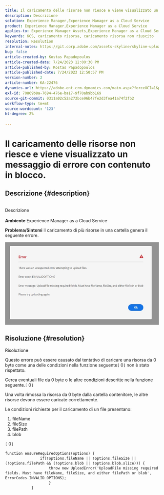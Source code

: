 ```yaml
---
title: Il caricamento delle risorse non riesce e viene visualizzato un messaggio di errore con contenuto in blocco.
description: Descrizione
solution: Experience Manager,Experience Manager as a Cloud Service
product: Experience Manager,Experience Manager as a Cloud Service
applies-to: Experience Manager Assets,Experience Manager as a Cloud Service
keywords: KCS, caricamento risorsa, caricamento risorsa non riuscito
resolution: Resolution
internal-notes: https://git.corp.adobe.com/assets-skyline/skyline-upload/blob/6d124d4083060e139b2e2d6ac99b33087bc85a53/src/upload-file.js#L32
bug: false
article-created-by: Kostas Papadopoulos
article-created-date: 7/24/2023 12:00:30 PM
article-published-by: Kostas Papadopoulos
article-published-date: 7/24/2023 12:50:57 PM
version-number: 2
article-number: KA-22476
dynamics-url: https://adobe-ent.crm.dynamics.com/main.aspx?forceUCI=1&pagetype=entityrecord&etn=knowledgearticle&id=42946eae-192a-ee11-bdf4-6045bd006b4b
exl-id: 70869b8a-7694-476e-ba17-9f70ab9bb169
source-git-commit: 0311a02c52a273bce96b47fe2d3fea41a74f2fb2
workflow-type: tm+mt
source-wordcount: '123'
ht-degree: 2%

---
```


# Il caricamento delle risorse non riesce e viene visualizzato un messaggio di errore con contenuto in blocco.

## Descrizione {#description}

<br>Descrizione<br><br>
<b>Ambiente</b>
Experience Manager as a Cloud Service

<b>Problema/Sintomi</b>
Il caricamento di più risorse in una cartella genera il seguente errore.

![](assets/___44946eae-192a-ee11-bdf4-6045bd006b4b___.jpeg)


## Risoluzione {#resolution}

Risoluzione<br>


Questo errore può essere causato dal tentativo di caricare una risorsa da 0 byte come una delle condizioni nella funzione seguente`[` 0`]`  non è stato rispettato.

Cerca eventuali file da 0 byte o le altre condizioni descritte nella funzione seguente.`[` 0`]`

Una volta rimossa la risorsa da 0 byte dalla cartella contenitore, le altre risorse devono essere caricate correttamente.

Le condizioni richieste per il caricamento di un file presentano:

1. fileName
2. fileSize
3. filePath
4. blob


`[` 0`]`


```none
function ensureRequiredOptions(options) {
                if(!options.fileName || !options.fileSize || (!options.filePath && (!options.blob || !options.blob.slice))) {
                    throw new UploadError('UploadFile missing required fields. Must have fileName, fileSize, and either filePath or blob', ErrorCodes.INVALID_OPTIONS);
                    }
            }
```
